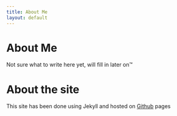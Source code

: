 ```yaml
---
title: About Me
layout: default
---
```


# About Me

Not sure what to write here yet, will fill in later on&trade;

# About the site

This site has been done using Jekyll and hosted on [Github](https://github.com/LLoyderino/lloyderino.github.io) pages
